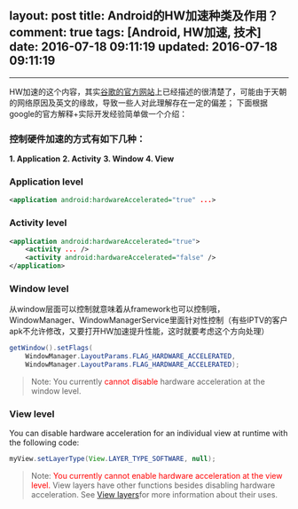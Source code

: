 layout: post
title: Android的HW加速种类及作用？
comment: true
tags: [Android, HW加速, 技术]
date: 2016-07-18 09:11:19
updated: 2016-07-18 09:11:19
---

------
HW加速的这个内容，其实[谷歌的官方网站](https://developer.android.com/guide/topics/graphics/hardware-accel.html)上已经描述的很清楚了，可能由于天朝的网络原因及英文的缘故，导致一些人对此理解存在一定的偏差；
下面根据google的官方解释+实际开发经验简单做一个介绍：

### 控制硬件加速的方式有如下几种：
**1. Application**
**2. Activity**
**3. Window**
**4. View**

### Application level
```xml
<application android:hardwareAccelerated="true" ...>
```
###  Activity level
```xml
<application android:hardwareAccelerated="true">
    <activity ... />
    <activity android:hardwareAccelerated="false" />
</application>
```
### Window level
从window层面可以控制就意味着从framework也可以控制哦，WindowManager、WindowManagerService里面针对性控制（有些IPTV的客户apk不允许修改，又要打开HW加速提升性能，这时就要考虑这个方向处理）
```java
getWindow().setFlags(
    WindowManager.LayoutParams.FLAG_HARDWARE_ACCELERATED,
    WindowManager.LayoutParams.FLAG_HARDWARE_ACCELERATED);
```
> Note: You currently<font color=red> cannot disable </font>hardware acceleration at the window level.

### View level
You can disable hardware acceleration for an individual view at runtime with the following code:

```java
myView.setLayerType(View.LAYER_TYPE_SOFTWARE, null);
```
>Note: <font color=red> You currently cannot enable hardware acceleration at the view level.</font> View layers have other functions besides disabling hardware acceleration. See  [View layers](https://developer.android.com/guide/topics/graphics/hardware-accel.html#layers)for more information about their uses.




